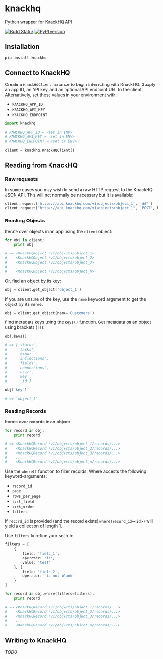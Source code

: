 # knackhq

Python wrapper for [KnackHQ API](http://knackhq.com/)

[![Build Status](https://travis-ci.org/amancevice/knackhq.svg?branch=master)](https://travis-ci.org/amancevice/knackhq)
[![PyPI version](https://badge.fury.io/py/knackhq.svg)](https://badge.fury.io/py/knackhq)


## Installation

```bash
pip install knackhq
```


## Connect to KnackHQ

Create a `KnackHQClient` instance to begin interacting with KnackHQ. Supply an app ID, an API key, and an optional API endpoint URL to the client. Alternatively, set these values in your environment with:

* `KNACKHQ_APP_ID`
* `KNACKHQ_API_KEY`
* `KNACKHQ_ENDPOINT`

```python
import knackhq

# KNACKHQ_APP_ID = <set in ENV>
# KNACKHQ_API_KEY = <set in ENV>
# KNACKHQ_ENDPOINT = <set in ENV>

client = knackhq.KnackHQClient()
```


## Reading from KnackHQ


### Raw requests

In some cases you may wish to send a raw HTTP request to the KnackHQ JSON API. This will not normally be necessary but it is available:

```python
client.request("https://api.knackhq.com/v1/objects/object_1", 'GET')
client.request("https://api.knackhq.com/v1/objects/object_1", 'POST', body='{key: val}')
```


### Reading Objects

Iterate over objects in an app using the `client` object:

```python
for obj in client:
    print obj

# => <KnackHQObject /v1/objects/object_1>
#    <KnackHQObject /v1/objects/object_2>
#    <KnackHQObject /v1/objects/object_3>
#    ...
#    <KnackHQObject /v1/objects/object_n>
```

Or, find an object by its key:

```python
obj = client.get_object('object_1')
```

If you are unsure of the key, use the `name` keyword argument to get the object by its name:

```python
obj = client.get_object(name='Customers')
```

Find metadata keys using the `keys()` function. Get metadata on an object using brackets (`[]`):

```python
obj.keys()

# => ['status',
#     'tasks',
#     'name',
#     'inflections',
#     'fields',
#     'connections',
#     'user',
#     'key',
#     '_id']

obj['key']

# => 'object_1'
```


### Reading Records

Iterate over records in an object:

```python
for record in obj:
    print record

# => <KnackHQRecord /v1/objects/object_1/records/...>
#    <KnackHQRecord /v1/objects/object_2/records/...>
#    <KnackHQRecord /v1/objects/object_3/records/...>
#    ...
#    <KnackHQRecord /v1/objects/object_n/records/...>
```

Use the `where()` function to filter records. Where accepts the following keyword-arguments:

* `record_id`
* `page`
* `rows_per_page`
* `sort_field`
* `sort_order`
* `filters`

If `record_id` is provided (and the record exists) `where(record_id=<id>)` will yield a collection of length 1.

Use `filters` to refine your search:

```python
filters = [
    {
        field: 'field_1',
        operator: 'is',
        value: 'test'
    }, {
        field: 'field_2',
        operator: 'is not blank'
    }
]

for record in obj.where(filters=filters):
    print record

# => <KnackHQRecord /v1/objects/object_1/records/...>
#    <KnackHQRecord /v1/objects/object_2/records/...>
#    <KnackHQRecord /v1/objects/object_3/records/...>
#    ...
#    <KnackHQRecord /v1/objects/object_n/records/...>
```


## Writing to KnackHQ

*TODO*
